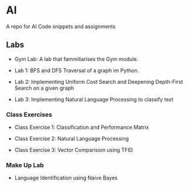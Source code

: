 # AI

A repo for AI Code snippets and assignments

## Labs

- Gym Lab: A lab that fammiliarises the Gym module. 

- Lab 1: BFS and DFS Traversal of a graph im Python.

- Lab 2: Implementing Uniform Cost Search and Deepening Depth-First Search on a given graph

- Lab 3: Implementing Natural Language Processing to classify text 

### Class Exercises
- Class Exercise 1: Classification and Performance Matrix

- Class Exercise 2: Natural Language Processing 

- Class Exercise 3: Vector Comparision using TFID

### Make Up Lab 
- Language Identification using Naive Bayes
